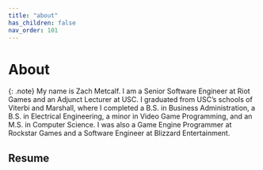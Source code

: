 ```yaml
---
title: "about"
has_children: false
nav_order: 101
---
```


# About

{: .note}
My name is Zach Metcalf. I am a Senior Software Engineer at Riot Games and an Adjunct Lecturer at USC. I graduated from USC’s schools of Viterbi and Marshall, where I completed a B.S. in Business Administration, a B.S. in Electrical Engineering, a minor in Video Game Programming, and an M.S. in Computer Science. I was also a Game Engine Programmer at Rockstar Games and a Software Engineer at Blizzard Entertainment.

## Resume

<html>
  <body>
    <object data="/data/docs/zmetcalf_resume.pdf?#zoom=80&scrollbar=0&toolbar=0&navpanes=0" type="application/pdf" width="100%" height="800px">
    </object>
  </body>
</html>
